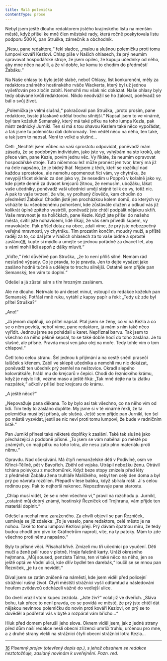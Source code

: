 ```yaml
---
title: Malá polemička
contentType: prose
---
```


<section>

Nebyl jsem ještě dlouho redaktorem jistého krajinského listu na menším městě, když přišel ke mně člen městské rady, která ročně poskytovala listu podporu 500 K, pan Struška, zámečník a obchodník.

„Nesu, pane redaktore,“ řekl sladce, „malou a slušnou polemičku proti tomu lumpovi kováři Kezlovi. Chlap píše v Našich ohlasech, že prý neumím spravovat hospodářské stroje, že jsem opilec, že kupuju učedníky od něho, aby mne něco naučili, a že ví dobře, ke komu to chodím do předměstí Žabáku.“

Na Naše ohlasy to bylo ještě slabé, neboť Ohlasy, list konkuren­ční, měly za redaktora známého hostinského rváče Wackerta, který byl už jednou vyšetřován pro zločin zabití. Nemohli mu však nic dokázat. Naše ohlasy byly tedy obávané kvůli redaktorovi. Nikdo neodvážil se ho žalovat, poněvadž se bál o svůj život.

„Polemička je velmi slušná,“ pokračoval pan Struška, „proto prosím, pane redaktore, byste ji laskavě udělal trochu silnější.“ Napsal jsem to ve vinárně, byl tam koželuh Semanský, který má také pifku na toho lumpa Kezla, pak mistr zednický Jurnikl. Ten si má s tou ohavou Kezlem také něco vypořádat, a tak jsme tu polemičku dali dohromady. Ten věděl něco na něho, ten také, a tak jsem to napsal. Není to velké a slušné…

Četl: „Nechtěl jsem vůbec na vaši sprostotu odpovídat, poněvadž mám zásadu, že se podobným individuím, jako jste vy, vyhýbám na sto kroků, ale přece vám, pane Kezle, povím jednu věc. Vy říkáte, že neumím opravovat hospodářské stroje. Tuto ničemnou lež může pronést jen tvor, který má již na čele napsáno, že je bídný lhář. Nejsem z těch, kteří se rozčilují nad každou sprostotou, ale nemohu opomenout říci vám, vy chytráku, že nevypiji třicet sklenic za den jako vy, že nesedím u Popprů v kořalně jako vy, kde pijete denně za dvacet krejcarů žitnou, že nemusím, ubožáku, lákat vaše učedníky, poněvadž vaši učedníci umějí stejně tolik co vy, totiž nic. A pak to vaše tvrzení, že víte, vy prolhaný člověče, kam chodím do předměstí Žabáku! Chodím jistě jen procházkou kolem domů, do kterých vy vcházíte ku všeobecnému pohoršení, kde zůstáváte dlužen a odkud vás již kolikrát úplně zpitého vystrčili, poněvadž jste chtěl podpálit nějakou skříň. Vaše mravnost je na holičkách, pane Kezle. Když jste přišel do našeho města, svítil jste nohavicemi, lidé říkají, že vás sem přivedli šupem, vy mravokárče. Pak přišel dotaz na obec, zdali víme, že prý jste nebezpečný veřejné mravnosti, vy chytráku. Tím prozatím končím, moudrý muži, a příště raději za to, co dal jste v Našich ohlasech za to vaše bídné a sprosté zasláno[16](./resources/undefined), kupte si mýdlo a umejte se jednou pořádně za dvacet let, aby s vámi mohli lidi aspoň z dálky mluvit.“

„Viďte,“ řekl důvěřivě pan Struška, „že to není příliš silné. Nemám rád neslušné výpady. Co je pravda, to je pravda. Jen to dejte vysázet jako zasláno hodně tučně a udělejte to trochu silnější. Ostatně sem přijde pan Semanský, ten vám to doplní.“

Odešel a já zůstal sám s tím hrozným zaslánem.

Ale ne dlouho. Netrvalo to ani deset minut, vstoupil do redakce koželuh pan Semanský. Potřásl mně ruku, vytáhl z kapsy papír a řekl: „Tedy už zde byl přítel Struška?“

„Ano!“

„Já jenom doplňuji, co přítel napsal. Ptal jsem se ženy, co ví na Kezla a co se o něm povídá, neboť víme, pane redaktore, já mám s ním také něco vyřídit. Jednou jsme se pohádali u karet. Nepřiznal barvu. Tak jsem to všechno na něho pěkně sepsal, to se také dobře hodí do toho zaslána. Je to slušné, ale přísné. Pravda musí ven jako olej na moře. Tedy tohle vím o tom chlapovi.“

Četl toho celou stranu. Šel jednou k přijímání a na cestě snědl prasečí lalůček s křenem. Zabil ve sklepě učedníka a nemohli mu nic dokázat, poněvadž ten učedník prý zemřel na neštovice. Okradl slepého kolovrátkáře, hrábl mu do krejcarů v čepici. Chodí do řeznického krámu, když je nejvíc lidí, vezme maso a ještě říká: „Tak mně dejte na tu zlatku nazpátek,“ ačkoliv přišel bez krejcaru do krámu.

„A ještě něco?“

„Nepovažuje pana děkana. To by bylo asi tak všechno, co na něho vím od lidí. Tím tedy to zasláno doplňte. My jsme si v té vinárně řekli, že ta polemička musí být přísná, ale slušná. Ještě sem přijde pan Jurnikl, ten šel po městě vyzvídat, jestli se nic neví proti tomu lumpovi, že bude v radničním listě.“

Pan Jurnikl přinesl také některé doplňky k zaslání. Také tak slušné jako přecházející a podobně přísné. „To jsem se vám naběhal po městě po známých, co mají pifku na toho lotra, ale nesu zato plno materiálu proti němu.“

Opravdu. Nad očekávání. Má čtyři nemanželské děti v Podivíně, osm ve Křinci-Tělíně, pět v Bavořích. Zběhl od vojska. Utrápil nebožku ženu. Otrávil tchána polévkou z muchomůrek. Když beze stopy zmizela před léty z předměstí Žabáku žena truhláře Maličkého, nebyl ten celý den doma a byl prý po návratu rozčílen. Přepadl v lese babku, když sbírala roští. Jí s celou rodinou psy. Pak to nejhorší nakonec. Nepozdravuje pana starostu.

„Chlap musí vidět, že se o něm všechno ví,“ pravil na rozchodu p. Jurnikl, „ostatně můj dobrý známý, hostinský Řezníček od Trojhranu, vám přijde ten materiál doplnit.“

Odešel a nechal mne zaraženého. Za chvíli objevil se pan Řezníček, usmívaje se již zdaleka: „To je veselo, pane redaktore, celé město je na nohou. Také to tomu lumpovi Kezlovi přeji. Prý dávám špatnou míru, že tedy budou chodit pro pivo ke Gráfnetrům naproti, víte, na ty patoky. Mám to zde všechno proti němu napsáno.“

Byly to přísné věci. Přísahal křivě. Zmizeli mu tři učedníci po vyučení. Děti mučí a ženě pálí ruce v plotně. Hraje falešně karty. Uráží okresního hejtmana. „Můj soused, penzista Talma, ten ví také něco na něho, jen se ještě optá ve Vodní ulici, kde dřív bydlel ten darebák,“ loučil se se mnou pan Řezníček, „je tu co nevidět.“

Díval jsem se zatím zničeně na náměstí, kde jsem viděl před policejní strážnicí rušný život. Čtyři městští strážníci vyšli odtamtud a následováni houfem zvědavců odcházeli vážně do vedlejší ulice.

Do dveří vrazil vtom kupec zezdola. „Jste živ?“ volal již ve dveřích. „Sláva bohu, tak přece to není pravda, co se povídá ve městě, že prý jste chtěl dát nějakou nevinnou polemičku do novin proti kováři Kezlovi, on prý se to dověděl a podřezal vás v bytě a rozpáral vám břicho…“

Hluk před domem přerušil jeho slova. Oknem viděl jsem, jak z jedné strany před dům naší redakce nesli obecní zřízenci umrlčí truhlu, určenou pro mne, a z druhé strany vlekli na strážnici čtyři obecní strážníci lotra Kezla…

* * *

_[16](./resources/undefined) Písemný projev (otevřený dopis ap.), s jehož obsahem se redakce neztotožňuje, zaslaný novinám k uveřejnění. Pozn. red._

</section>
